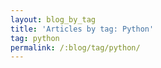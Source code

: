 ```yaml
---
layout: blog_by_tag
title: 'Articles by tag: Python'
tag: python
permalink: /:blog/tag/python/
---
```


